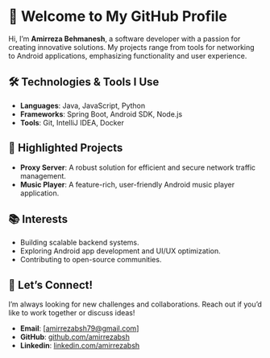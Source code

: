 # 👋 Welcome to My GitHub Profile  

Hi, I’m **Amirreza Behmanesh**, a software developer with a passion for creating innovative solutions. My projects range from tools for networking to Android applications, emphasizing functionality and user experience.

## 🛠️ Technologies & Tools I Use  
- **Languages**: Java, JavaScript, Python  
- **Frameworks**: Spring Boot, Android SDK, Node.js  
- **Tools**: Git, IntelliJ IDEA, Docker  

## 🌟 Highlighted Projects  
- **Proxy Server**: A robust solution for efficient and secure network traffic management.  
- **Music Player**: A feature-rich, user-friendly Android music player application.  

## 📚 Interests  
- Building scalable backend systems.  
- Exploring Android app development and UI/UX optimization.  
- Contributing to open-source communities.

## 🚀 Let’s Connect!  
I’m always looking for new challenges and collaborations. Reach out if you’d like to work together or discuss ideas!  

- **Email**: [amirrezabsh79@gmail.com]  
- **GitHub**: [github.com/amirrezabsh](https://github.com/amirrezabsh)
- **Linkedin**: [linkedin.com/amirrezabsh](https://linkedin.com/amirrezabsh)

